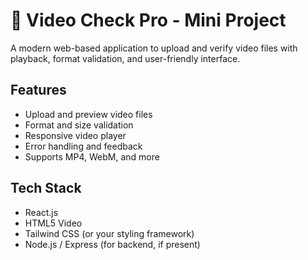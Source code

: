# 🎥 Video Check Pro - Mini Project

A modern web-based application to upload and verify video files with playback, format validation, and user-friendly interface.

##  Features

- Upload and preview video files
- Format and size validation
- Responsive video player
- Error handling and feedback
- Supports MP4, WebM, and more

##  Tech Stack

- React.js
- HTML5 Video
- Tailwind CSS (or your styling framework)
- Node.js / Express (for backend, if present)
